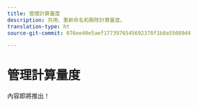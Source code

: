 ```yaml
---
title: 管理計算量度
description: 共用、重新命名和刪除計算量度。
translation-type: ht
source-git-commit: 076ee40e5aef1773976545692378f1b8a55089d4

---
```



# 管理計算量度

內容即將推出！
